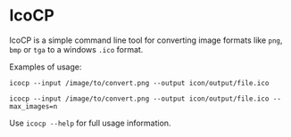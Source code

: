 # IcoCP

IcoCP is a simple command line tool for converting image formats like `png`, `bmp` or `tga` to a windows `.ico` format. 

Examples of usage:

`icocp --input /image/to/convert.png --output icon/output/file.ico` 

`icocp --input /image/to/convert.png --output icon/output/file.ico --max_images=n`

Use `icocp --help` for full usage information. 
